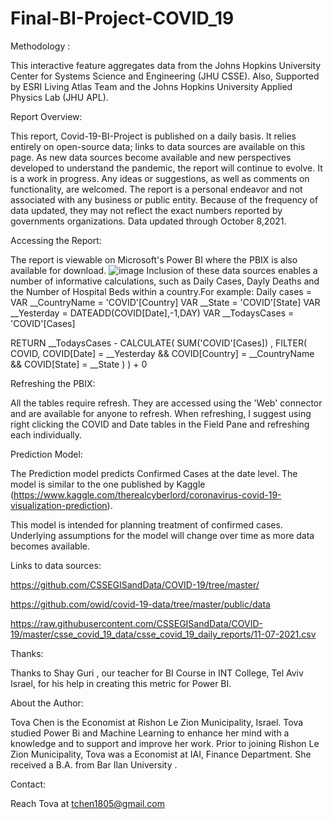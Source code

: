 # Final-BI-Project-COVID_19

Methodology :

This interactive feature aggregates data from the Johns Hopkins University Center for Systems Science and Engineering (JHU CSSE). Also, Supported by ESRI Living Atlas Team and the Johns Hopkins University Applied Physics Lab (JHU APL).

Report Overview:

This report, Covid-19-BI-Project is published on a daily basis. It relies entirely on open-source data; links to data sources are available on this page. As new data sources become available and new perspectives developed to understand the pandemic, the report will continue to evolve. It is a work in progress. Any ideas or suggestions, as well as comments on functionality, are welcomed. The report is a personal endeavor and not associated with any business or public entity. Because of the frequency of data updated, they may not reflect the exact numbers reported by governments organizations. Data updated through October 8,2021.

Accessing the Report:

The report is viewable on Microsoft's Power BI where the PBIX is also available for download.
![image](https://user-images.githubusercontent.com/90701842/141803298-078a3725-37b7-419c-a382-8fec1368ba03.png)
Inclusion of these data sources enables a number of informative calculations, such as Daily Cases, Dayly Deaths and the Number of Hospital Beds within a country.For example:
Daily cases = 
VAR __CountryName = 'COVID'[Country]
VAR __State = 'COVID'[State]
VAR __Yesterday =  DATEADD(COVID[Date],-1,DAY)
VAR __TodaysCases = 'COVID'[Cases]

RETURN  __TodaysCases - CALCULATE(
    SUM('COVID'[Cases]) , 
    FILTER(
        COVID, 
        COVID[Date] = __Yesterday &&
        COVID[Country]  = __CountryName &&
        COVID[State] = __State
    )
) + 0


Refreshing the PBIX:

All the tables require refresh. They are accessed using the 'Web' connector and are available for anyone to refresh. When refreshing, I suggest using right clicking the COVID and Date tables in the Field Pane and refreshing each individually.

Prediction Model:

The Prediction model predicts Confirmed Cases at the date level. The model is similar to the one published by Kaggle (https://www.kaggle.com/therealcyberlord/coronavirus-covid-19-visualization-prediction).

This model is intended for planning treatment of confirmed cases. Underlying assumptions for the model will change over time as more data becomes available.

Links to data sources:

https://github.com/CSSEGISandData/COVID-19/tree/master/

https://github.com/owid/covid-19-data/tree/master/public/data

https://raw.githubusercontent.com/CSSEGISandData/COVID-19/master/csse_covid_19_data/csse_covid_19_daily_reports/11-07-2021.csv

Thanks:

Thanks to Shay Guri , our teacher for BI Course in INT College, Tel Aviv Israel, for his help in creating this metric for Power BI.

About the Author:

Tova Chen is the Economist at Rishon Le Zion Municipality, Israel. Tova studied Power Bi and Machine Learning to enhance her mind with a knowledge and to support and improve her work. Prior to joining Rishon Le Zion Municipality, Tova was a Economist at IAI, Finance Department. She received a B.A. from Bar Ilan University .

Contact:

Reach Tova at tchen1805@gmail.com
